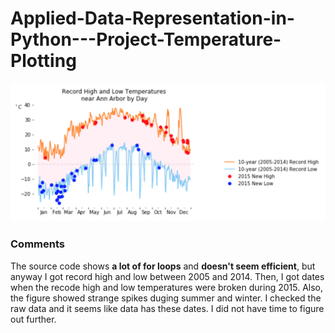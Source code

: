 # Applied-Data-Representation-in-Python---Project-Temperature-Plotting

![final figure](https://github.com/NoriKaneshige/Applied-Data-Representation-in-Python---Project-Temperature-Plotting/blob/master/Assignment2_figure.png)

### Comments
The source code shows **a lot of for loops** and **doesn't seem efficient**, but anyway I got record high and low between 2005 and 2014.
Then, I got dates when the recode high and low temperatures were broken during 2015.
Also, the figure showed strange spikes duging summer and winter. I checked the raw data and it seems like data has these dates. I did not have time to figure out further.

